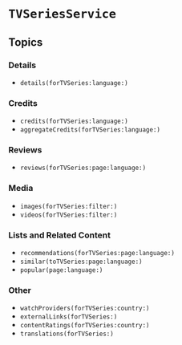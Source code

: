 # ``TVSeriesService``

## Topics

### Details

- ``details(forTVSeries:language:)``

### Credits

- ``credits(forTVSeries:language:)``
- ``aggregateCredits(forTVSeries:language:)``

### Reviews

- ``reviews(forTVSeries:page:language:)``

### Media

- ``images(forTVSeries:filter:)``
- ``videos(forTVSeries:filter:)``

### Lists and Related Content

- ``recommendations(forTVSeries:page:language:)``
- ``similar(toTVSeries:page:language:)``
- ``popular(page:language:)``

### Other

- ``watchProviders(forTVSeries:country:)``
- ``externalLinks(forTVSeries:)``
- ``contentRatings(forTVSeries:country:)``
- ``translations(forTVSeries:)``
